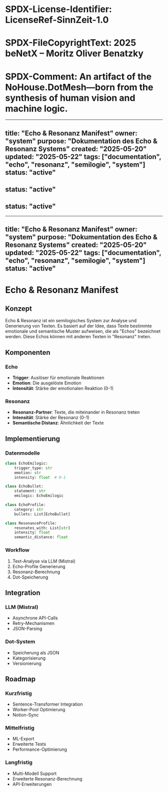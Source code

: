 # SPDX-License-Identifier: LicenseRef-SinnZeit-1.0
# SPDX-FileCopyrightText: 2025 beNetX – Moritz Oliver Benatzky
# SPDX-Comment: An artifact of the NoHouse.DotMesh—born from the synthesis of human vision and machine logic.

---
title: "Echo & Resonanz Manifest"
owner: "system"
purpose: "Dokumentation des Echo & Resonanz Systems"
created: "2025-05-20"
updated: "2025-05-22"
tags: ["documentation", "echo", "resonanz", "semilogie", "system"]
status: "active"
---

status: "active"
---

status: "active"
---

---
title: "Echo & Resonanz Manifest"
owner: "system"
purpose: "Dokumentation des Echo & Resonanz Systems"
created: "2025-05-20"
updated: "2025-05-22"
tags: ["documentation", "echo", "resonanz", "semilogie", "system"]
status: "active"
---

# Echo & Resonanz Manifest

## Konzept

Echo & Resonanz ist ein semilogisches System zur Analyse und Generierung von Texten. Es basiert auf der Idee, dass Texte bestimmte emotionale und semantische Muster aufweisen, die als "Echos" bezeichnet werden. Diese Echos können mit anderen Texten in "Resonanz" treten.

## Komponenten

### Echo
- **Trigger**: Auslöser für emotionale Reaktionen
- **Emotion**: Die ausgelöste Emotion
- **Intensität**: Stärke der emotionalen Reaktion (0-1)

### Resonanz
- **Resonanz-Partner**: Texte, die miteinander in Resonanz treten
- **Intensität**: Stärke der Resonanz (0-1)
- **Semantische Distanz**: Ähnlichkeit der Texte

## Implementierung

### Datenmodelle
```python
class EchoEmilogic:
    trigger_type: str
    emotion: str
    intensity: float  # 0-1

class EchoBullet:
    statement: str
    emilogic: EchoEmilogic

class EchoProfile:
    category: str
    bullets: List[EchoBullet]

class ResonanceProfile:
    resonates_with: List[str]
    intensity: float
    semantic_distance: float
```

### Workflow
1. Text-Analyse via LLM (Mistral)
2. Echo-Profile Generierung
3. Resonanz-Berechnung
4. Dot-Speicherung

## Integration

### LLM (Mistral)
- Asynchrone API-Calls
- Retry-Mechanismen
- JSON-Parsing

### Dot-System
- Speicherung als JSON
- Kategorisierung
- Versionierung

## Roadmap

### Kurzfristig
- Sentence-Transformer Integration
- Worker-Pool Optimierung
- Notion-Sync

### Mittelfristig
- ML-Export
- Erweiterte Tests
- Performance-Optimierung

### Langfristig
- Multi-Modell Support
- Erweiterte Resonanz-Berechnung
- API-Erweiterungen 
